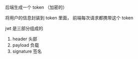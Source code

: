后端生成一个 token （加密的）

将用户的信息封装到 token 里面，
前端每次请求都携带这个 token

jwt 是三部分组成的

1. header 头部
2. payload 负载
3. signature 签名
